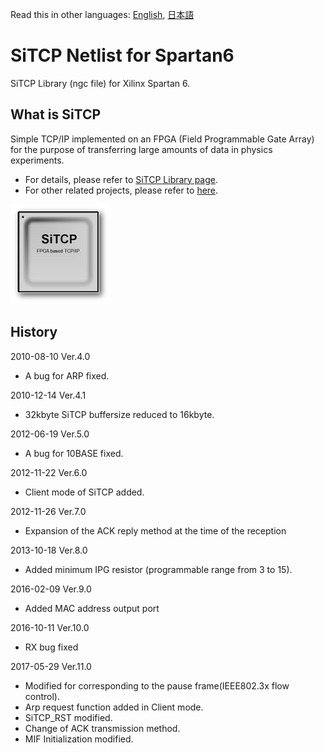 Read this in other languages: [English](README.md), [日本語](README.ja.md)

# SiTCP Netlist for Spartan6

SiTCP Library (ngc file) for Xilinx Spartan 6.


## What is SiTCP

Simple TCP/IP implemented on an FPGA (Field Programmable Gate Array) for the purpose of transferring large amounts of data in physics experiments.

* For details, please refer to [SiTCP Library page](https://www.bbtech.co.jp/en/products/sitcp-library/).
* For other related projects, please refer to [here](https://github.com/BeeBeansTechnologies).

![SiTCP](sitcp.png)


## History

2010-08-10 Ver.4.0
* A bug for ARP fixed.

2010-12-14 Ver.4.1
* 32kbyte SiTCP buffersize reduced to 16kbyte.

2012-06-19 Ver.5.0
* A bug for 10BASE fixed.

2012-11-22 Ver.6.0
* Client mode of SiTCP added.

2012-11-26 Ver.7.0
* Expansion of the ACK reply method at the time of the reception

2013-10-18 Ver.8.0
* Added minimum IPG resistor (programmable range from 3 to 15).

2016-02-09 Ver.9.0
* Added MAC address output port

2016-10-11 Ver.10.0
* RX bug fixed

2017-05-29 Ver.11.0
* Modified for corresponding to the pause frame(IEEE802.3x flow control).
* Arp request function added in Client mode.
* SiTCP_RST modified.
* Change of ACK transmission method.
* MIF Initialization modified.
